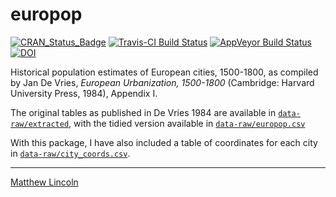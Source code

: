 europop
=======

[![CRAN_Status_Badge](http://www.r-pkg.org/badges/version/europop)](https://cran.r-project.org/package=europop)
[![Travis-CI Build Status](https://travis-ci.org/mdlincoln/europop.svg?branch=master)](https://travis-ci.org/mdlincoln/europop)
[![AppVeyor Build Status](https://ci.appveyor.com/api/projects/status/github/mdlincoln/europop?branch=master&svg=true)](https://ci.appveyor.com/project/mdlincoln/europop)
[![DOI](https://zenodo.org/badge/5105/mdlincoln/europop.svg)](https://zenodo.org/badge/latestdoi/5105/mdlincoln/europop)

Historical population estimates of European cities, 1500-1800, as compiled by Jan De Vries, *European Urbanization, 1500-1800* (Cambridge: Harvard University Press, 1984), Appendix I.

The original tables as published in De Vries 1984 are available in [`data-raw/extracted`](https://github.com/mdlincoln/europop/tree/master/data-raw/extracted), with the tidied version available in [`data-raw/europop.csv`](https://github.com/mdlincoln/europop/blob/master/data-raw/europop.csv)

With this package, I have also included a table of coordinates for each city in [`data-raw/city_coords.csv`](https://github.com/mdlincoln/europop/blob/master/data-raw/city_coords.csv).

---
[Matthew Lincoln](http://matthewlincoln.net)
